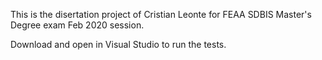 This is the disertation project of Cristian Leonte for FEAA SDBIS Master's Degree exam Feb 2020 session.

Download and open in Visual Studio to run the tests.
